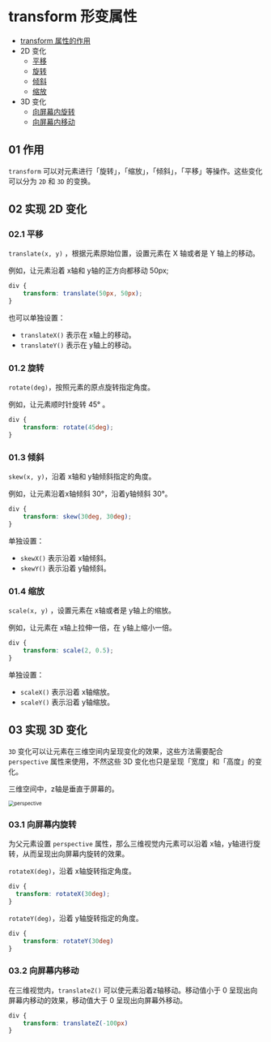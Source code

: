 # transform 形变属性

- [transform 属性的作用](#01-作用)
- 2D 变化
    - [平移](#02.1-平移)
    - [旋转](#02.2-旋转)
    - [倾斜](#02.3-倾斜)
    - [缩放](#02.4-缩放)
- 3D 变化
    - [向屏幕内旋转](#03.1-向屏幕内旋转)
    - [向屏幕内移动](#03.2-向屏幕内移动)


## 01 作用
`transform` 可以对元素进行「旋转」，「缩放」，「倾斜」，「平移」等操作。这些变化可以分为 `2D` 和 `3D` 的变换。


## 02 实现 2D 变化
### 02.1 平移
`translate(x, y)` ，根据元素原始位置，设置元素在 X 轴或者是 Y 轴上的移动。

例如，让元素沿着 x轴和 y轴的正方向都移动 50px;
```css
div {
    transform: translate(50px, 50px); 
}
```

也可以单独设置：
- `translateX()` 表示在 x轴上的移动。
- `translateY()` 表示在 y轴上的移动。

### 01.2 旋转
`rotate(deg)`，按照元素的原点旋转指定角度。

例如，让元素顺时针旋转 45° 。
```css
div {
    transform: rotate(45deg);
}
```

### 01.3 倾斜
`skew(x, y)`，沿着 x轴和 y轴倾斜指定的角度。

例如，让元素沿着x轴倾斜 30°，沿着y轴倾斜 30°。
```css
div {
    transform: skew(30deg, 30deg);
}
```
单独设置：
- `skewX()` 表示沿着 x轴倾斜。
- `skewY()` 表示沿着 y轴倾斜。


### 01.4 缩放
`scale(x, y)` ，设置元素在 x轴或者是 y轴上的缩放。

例如，让元素在 x轴上拉伸一倍，在 y轴上缩小一倍。
```css
div {
    transform: scale(2, 0.5);
}
```

单独设置：
- `scaleX()` 表示沿着 x轴缩放。
- `scaleY()` 表示沿着 y轴缩放。


## 03 实现 3D 变化
`3D` 变化可以让元素在三维空间内呈现变化的效果，这些方法需要配合 `perspective` 属性来使用，不然这些 3D 变化也只是呈现「宽度」和「高度」的变化。

三维空间中，z轴是垂直于屏幕的。

<img src="https://upload-images.jianshu.io/upload_images/6288846-da1fd04c9a9d9be3.jpg?imageMogr2/auto-orient/strip|imageView2/2/w/860/format/webp" alt="perspective" style="zoom:70%;" />

### 03.1 向屏幕内旋转
为父元素设置 `perspective` 属性，那么三维视觉内元素可以沿着 x轴，y轴进行旋转，从而呈现出向屏幕内旋转的效果。

`rotateX(deg)`，沿着 x轴旋转指定角度。

```css
div {
  transform: rotateX(30deg);
}
```

`rotateY(deg)`，沿着 y轴旋转指定的角度。

```css
div {
    transform: rotateY(30deg)
}
```

### 03.2 向屏幕内移动
在三维视觉内，`translateZ()` 可以使元素沿着z轴移动。移动值小于 0 呈现出向屏幕内移动的效果，移动值大于 0 呈现出向屏幕外移动。

```css
div {
    transform: translateZ(-100px)
}
```


